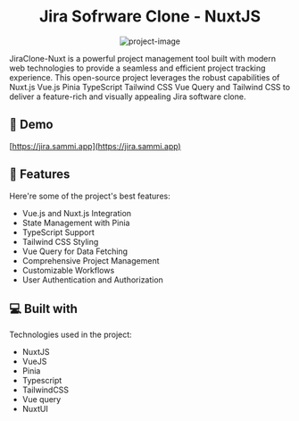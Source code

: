 <h1 align="center" id="title">Jira Sofrware Clone - NuxtJS</h1>

<p align="center"><img src="https://media.graphassets.com/5fxV1xnYT5OVi3WqKvcz" alt="project-image"></p>

<p id="description">JiraClone-Nuxt is a powerful project management tool built with modern web technologies to provide a seamless and efficient project tracking experience. This open-source project leverages the robust capabilities of Nuxt.js Vue.js Pinia TypeScript Tailwind CSS Vue Query and Tailwind CSS to deliver a feature-rich and visually appealing Jira software clone.</p>

<h2>🚀 Demo</h2>

[https://jira.sammi.app](https://jira.sammi.app)

  
  
<h2>🧐 Features</h2>

Here're some of the project's best features:

*   Vue.js and Nuxt.js Integration
*   State Management with Pinia
*   TypeScript Support
*   Tailwind CSS Styling
*   Vue Query for Data Fetching
*   Comprehensive Project Management
*   Customizable Workflows
*   User Authentication and Authorization

  
  
<h2>💻 Built with</h2>

Technologies used in the project:

*   NuxtJS
*   VueJS
*   Pinia
*   Typescript
*   TailwindCSS
*   Vue query
*   NuxtUI
